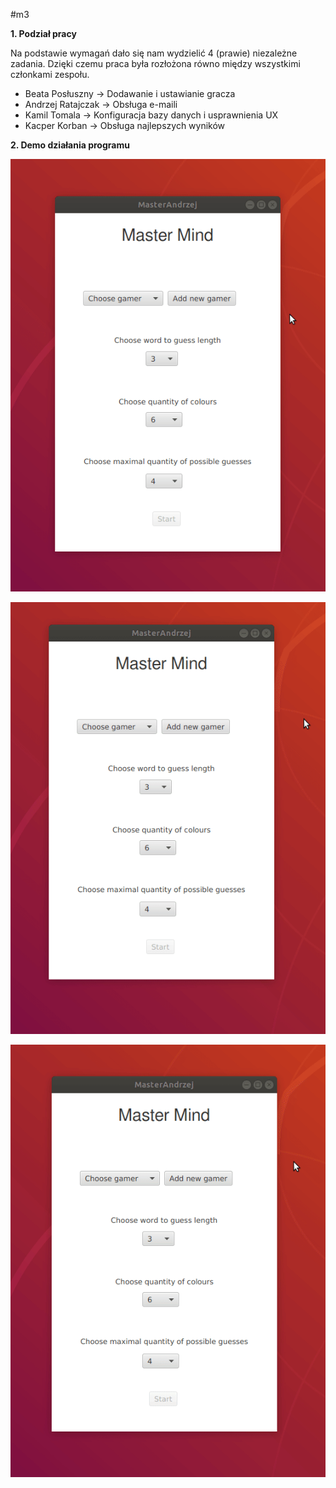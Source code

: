 #m3

**1. Podział pracy**

Na podstawie wymagań dało się nam wydzielić 4 (prawie) niezależne zadania. Dzięki czemu praca była rozłożona równo między wszystkimi członkami zespołu.

* Beata Posłuszny -> Dodawanie i ustawianie gracza
* Andrzej Ratajczak -> Obsługa e-maili
* Kamil Tomala -> Konfiguracja bazy danych i usprawnienia UX
* Kacper Korban -> Obsługa najlepszych wyników

**2. Demo działania programu**

![](m3/AddingPlayer.gif)

![](m3/GameWon.gif)

![](m3/GameLost.gif)